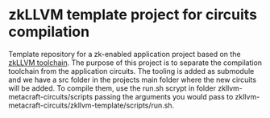 # zkLLVM template project for circuits compilation

Template repository for a zk-enabled application project
based on the [zkLLVM toolchain](https://github.com/nilfoundation/zkllvm).
The purpose of this project is to separate the compilation toolchain
from the application circuits. The tooling is added as submodule and we
have a src folder in the projects main folder where the new circuits will
be added. To compile them, use the run.sh scrypt in folder
zkllvm-metacraft-circuits/scripts passing the arguments you would pass to
zkllvm-metacraft-circuits/zkllvm-template/scripts/run.sh.